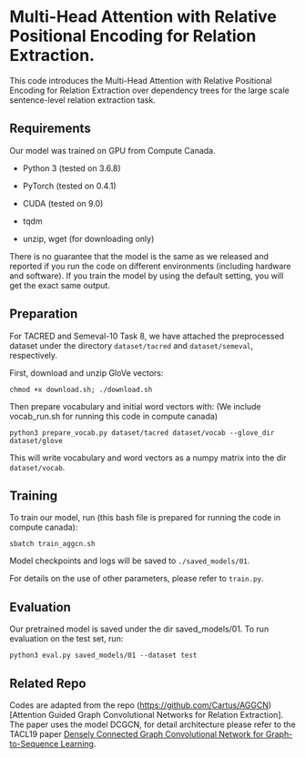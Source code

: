 Multi-Head Attention with Relative Positional Encoding for Relation Extraction.
==========

This code introduces the Multi-Head Attention with Relative Positional Encoding for Relation Extraction over dependency trees for the large scale sentence-level relation extraction task.



## Requirements

Our model was trained on GPU from Compute Canada.  

- Python 3 (tested on 3.6.8)

- PyTorch (tested on 0.4.1)

- CUDA (tested on 9.0)

- tqdm

- unzip, wget (for downloading only)


There is no guarantee that the model is the same as we released and reported if you run the code on different environments (including hardware and software). If you train the model by using the default setting, you will get the exact same output.

## Preparation


For TACRED and Semeval-10 Task 8, we have attached the preprocessed dataset under the directory `dataset/tacred` and `dataset/semeval`, respectively.

  
First, download and unzip GloVe vectors:

```
chmod +x download.sh; ./download.sh
```

  

Then prepare vocabulary and initial word vectors with: (We include vocab_run.sh for running this code in compute canada)

```
python3 prepare_vocab.py dataset/tacred dataset/vocab --glove_dir dataset/glove
```

  

This will write vocabulary and word vectors as a numpy matrix into the dir `dataset/vocab`.

  

## Training

  

To train our model, run (this bash file is prepared for running the code in compute canada):

```
sbatch train_aggcn.sh
```

  

Model checkpoints and logs will be saved to `./saved_models/01`.

  

For details on the use of other parameters, please refer to `train.py`.

  

## Evaluation

  

Our pretrained model is saved under the dir saved_models/01. To run evaluation on the test set, run:

```
python3 eval.py saved_models/01 --dataset test
```

  
## Related Repo

Codes are adapted from the repo (https://github.com/Cartus/AGGCN) [Attention Guided Graph Convolutional Networks for Relation Extraction].
 The paper uses the model DCGCN, for detail architecture please refer to the TACL19 paper [Densely Connected Graph Convolutional Network for Graph-to-Sequence Learning](https://github.com/Cartus/DCGCN). 


